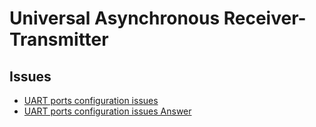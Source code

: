 Universal Asynchronous Receiver-Transmitter
==

## Issues

- [UART ports configuration issues](http://lists.elinux.org/pipermail/elinux-minnowboard/Week-of-Mon-20150601/001597.html)
- [UART ports configuration issues Answer](http://lists.elinux.org/pipermail/elinux-minnowboard/Week-of-Mon-20150601/001607.html)
